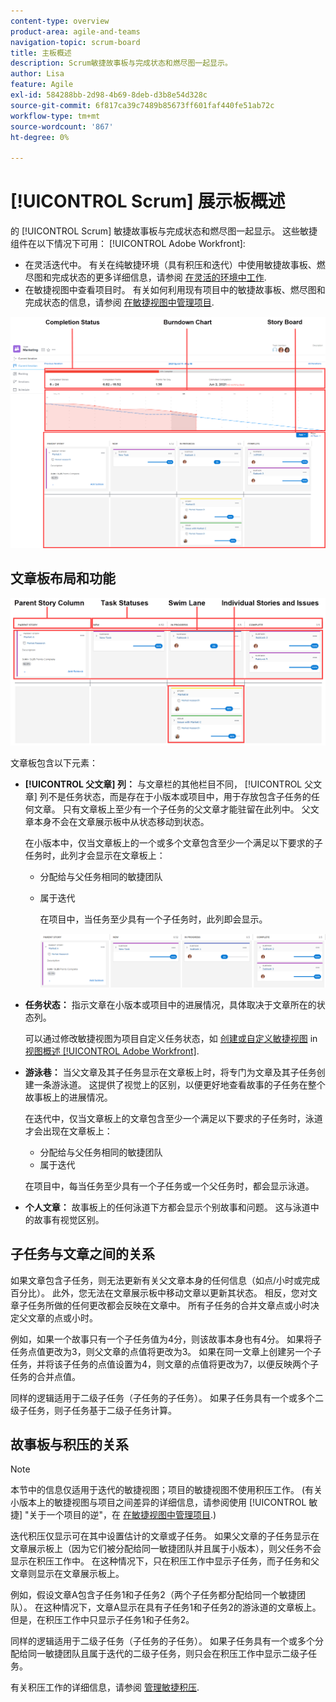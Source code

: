 ```yaml
---
content-type: overview
product-area: agile-and-teams
navigation-topic: scrum-board
title: 主板概述
description: Scrum敏捷故事板与完成状态和燃尽图一起显示。
author: Lisa
feature: Agile
exl-id: 584288bb-2d98-4b69-8deb-d3b8e54d328c
source-git-commit: 6f817ca39c7489b85673ff601faf440fe51ab72c
workflow-type: tm+mt
source-wordcount: '867'
ht-degree: 0%

---
```


# [!UICONTROL Scrum] 展示板概述

的 [!UICONTROL Scrum] 敏捷故事板与完成状态和燃尽图一起显示。 这些敏捷组件在以下情况下可用： [!UICONTROL Adobe Workfront]:

* 在灵活迭代中。 有关在纯敏捷环境（具有积压和迭代）中使用敏捷故事板、燃尽图和完成状态的更多详细信息，请参阅 [在灵活的环境中工作](../../../agile/work-in-an-agile-environment/work-in-an-agile-environment.md).
* 在敏捷视图中查看项目时。 有关如何利用现有项目中的敏捷故事板、燃尽图和完成状态的信息，请参阅 [在敏捷视图中管理项目](../../../manage-work/projects/manage-projects/manage-projects-in-agile-view.md).

![敏捷迭代](assets/agile-iteration-with-callouts.png)

## 文章板布局和功能

![敏捷故事板](assets/agile-storyboard-callouts.png)

文章板包含以下元素：

* **[!UICONTROL 父文章] 列：** 与文章栏的其他栏目不同，  [!UICONTROL 父文章]  列不是任务状态，而是存在于小版本或项目中，用于存放包含子任务的任何文章。 只有文章板上至少有一个子任务的父文章才能驻留在此列中。 父文章本身不会在文章展示板中从状态移动到状态。

   在小版本中，仅当文章板上的一个或多个文章包含至少一个满足以下要求的子任务时，此列才会显示在文章板上：

   * 分配给与父任务相同的敏捷团队
   * 属于迭代

      在项目中，当任务至少具有一个子任务时，此列即会显示。

      ![父文章列](assets/agile-parentstory-swimlane.png)

* **任务状态：** 指示文章在小版本或项目中的进展情况，具体取决于文章所在的状态列。

   可以通过修改敏捷视图为项目自定义任务状态，如 [创建或自定义敏捷视图](../../../reports-and-dashboards/reports/reporting-elements/views-overview.md#customizing-an-agile-view) in [视图概述 [!UICONTROL Adobe Workfront]](../../../reports-and-dashboards/reports/reporting-elements/views-overview.md).

* **游泳巷：** 当父文章及其子任务显示在文章板上时，将专门为文章及其子任务创建一条游泳道。 这提供了视觉上的区别，以便更好地查看故事的子任务在整个故事板上的进展情况。

   在迭代中，仅当文章板上的文章包含至少一个满足以下要求的子任务时，泳道才会出现在文章板上：

   * 分配给与父任务相同的敏捷团队
   * 属于迭代

   在项目中，每当任务至少具有一个子任务或一个父任务时，都会显示泳道。

* **个人文章：** 故事板上的任何泳道下方都会显示个别故事和问题。 这与泳道中的故事有视觉区别。

## 子任务与文章之间的关系

如果文章包含子任务，则无法更新有关父文章本身的任何信息（如点/小时或完成百分比）。 此外，您无法在文章展示板中移动文章以更新其状态。 相反，您对文章子任务所做的任何更改都会反映在文章中。 所有子任务的合并文章点或小时决定父文章的点或小时。

例如，如果一个故事只有一个子任务值为4分，则该故事本身也有4分。 如果将子任务点值更改为3，则父文章的点值将更改为3。 如果在同一文章上创建另一个子任务，并将该子任务的点值设置为4，则文章的点值将更改为7，以便反映两个子任务的合并点值。

同样的逻辑适用于二级子任务（子任务的子任务）。 如果子任务具有一个或多个二级子任务，则子任务基于二级子任务计算。

## 故事板与积压的关系

>[!NOTE]
>
>本节中的信息仅适用于迭代的敏捷视图；项目的敏捷视图不使用积压工作。 (有关小版本上的敏捷视图与项目之间差异的详细信息，请参阅使用 [!UICONTROL 敏捷] &quot;关于一个项目的逆&quot;，在 [在敏捷视图中管理项目](../../../manage-work/projects/manage-projects/manage-projects-in-agile-view.md).)

迭代积压仅显示可在其中设置估计的文章或子任务。 如果父文章的子任务显示在文章展示板上（因为它们被分配给同一敏捷团队并且属于小版本），则父任务不会显示在积压工作中。 在这种情况下，只在积压工作中显示子任务，而子任务和父文章则显示在文章展示板上。

例如，假设文章A包含子任务1和子任务2（两个子任务都分配给同一个敏捷团队）。 在这种情况下，文章A显示在具有子任务1和子任务2的游泳道的文章板上。 但是，在积压工作中只显示子任务1和子任务2。

同样的逻辑适用于二级子任务（子任务的子任务）。 如果子任务具有一个或多个分配给同一敏捷团队且属于迭代的二级子任务，则只会在积压工作中显示二级子任务。

有关积压工作的详细信息，请参阅 [管理敏捷积压](../../../agile/work-in-an-agile-environment/manage-the-agile-backlog.md).
